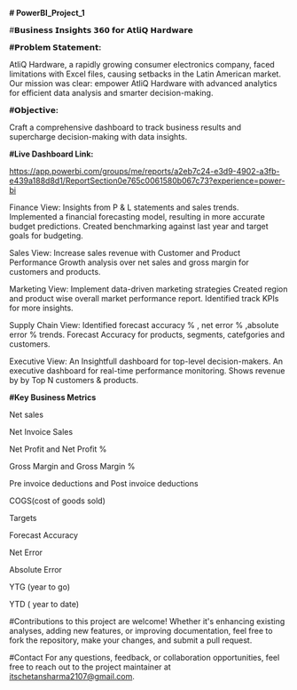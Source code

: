 **# PowerBI_Project_1**

#𝗕𝘂𝘀𝗶𝗻𝗲𝘀𝘀 𝗜𝗻𝘀𝗶𝗴𝗵𝘁𝘀 𝟯𝟲𝟬 𝗳𝗼𝗿 𝗔𝘁𝗹𝗶𝗤 𝗛𝗮𝗿𝗱𝘄𝗮𝗿𝗲

**#𝗣𝗿𝗼𝗯𝗹𝗲𝗺 𝗦𝘁𝗮𝘁𝗲𝗺𝗲𝗻𝘁:**

AtliQ Hardware, a rapidly growing consumer electronics company, faced limitations with Excel files, causing setbacks in the Latin American market. Our mission was clear: empower AtliQ Hardware with advanced analytics for efficient data analysis and smarter decision-making.

**#𝗢𝗯𝗷𝗲𝗰𝘁𝗶𝘃𝗲:**

Craft a comprehensive dashboard to track business results and supercharge decision-making with data insights. 

**#Live Dashboard Link:**

https://app.powerbi.com/groups/me/reports/a2eb7c24-e3d9-4902-a3fb-e439a188d8d1/ReportSection0e765c0061580b067c73?experience=power-bi

Finance View: Insights from P & L statements and sales trends.
Implemented a financial forecasting model, resulting in more accurate budget predictions. Created benchmarking against last year and target goals for budgeting.

Sales View: Increase sales revenue with Customer and Product Performance
Growth analysis over net sales and gross margin for customers and products.

Marketing View: Implement data-driven marketing strategies
Created region and product wise overall market performance report. Identified track KPIs for more insights.

Supply Chain View:
Identified forecast accuracy % , net error % ,absolute error % trends. Forecast Accuracy for products, segments, catefgories and customers.

Executive View: An Insightfull dashboard for top-level decision-makers.
An executive dashboard for real-time performance monitoring. Shows revenue by by Top N customers & products.

**#Key Business Metrics**

Net sales

Net Invoice Sales

Net Profit and Net Profit %

Gross Margin and Gross Margin %

Pre invoice deductions and Post invoice deductions

COGS(cost of goods sold)

Targets

Forecast Accuracy

Net Error

Absolute Error

YTG (year to go)

YTD ( year to date)

#Contributions to this project are welcome! Whether it's enhancing existing analyses, adding new features, or improving documentation, feel free to fork the repository, make your changes, and submit a pull request.

#Contact For any questions, feedback, or collaboration opportunities, feel free to reach out to the project maintainer at itschetansharma2107@gmail.com.
